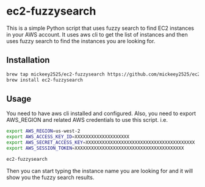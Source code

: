# ec2-fuzzysearch

This is a simple Python script that uses fuzzy search to find EC2 instances in your AWS account.
It uses aws cli to get the list of instances and then uses fuzzy search to find the instances you are looking for.

## Installation

```bash
brew tap mickeey2525/ec2-fuzzysearch https://github.com/mickeey2525/ec2-fuzzysearch
brew install ec2-fuzzysearch
```

## Usage
You need to have aws cli installed and configured.
Also, you need to export AWS_REGION and related AWS credentials to use this script.
i.e.

```bash
export AWS_REGION=us-west-2
export AWS_ACCESS_KEY_ID=XXXXXXXXXXXXXXXXXXXX
export AWS_SECRET_ACCESS_KEY=XXXXXXXXXXXXXXXXXXXXXXXXXXXXXXXXXXXXXXXX
export AWS_SESSION_TOKEN=XXXXXXXXXXXXXXXXXXXXXXXXXXXXXXXXXXXXXXXX
```


```bash
ec2-fuzzysearch
```

Then you can start typing the instance name you are looking for and it will show you the fuzzy search results.
